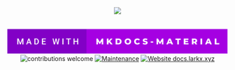 <div align="center">
    <a href="https://docs.larkx.xyz/">
        <img src="https://cdn.discordapp.com/attachments/826078608442654730/875162239697555516/favicon3.png">
    </a>
</div>

<br />

<div align="center">

[![forthebadge](https://github.com/Larkify/nova-docs/blob/readme-assests/made-with-mkdocs-material.svg)](https://squidfunk.github.io/mkdocs-material/)
<br />
![contributions welcome](https://img.shields.io/badge/contributions-welcome-brightgreen.svg?style=flat) [![Maintenance](https://img.shields.io/badge/Maintained%3F-yes-green.svg)](https://github.com/supunlakmal/thismypc/graphs/commit-activity) [![Website docs.larkx.xyz](https://img.shields.io/website-up-down-green-red/http/shields.io.svg)](https://docs.larkx.xyz/)
</div>
